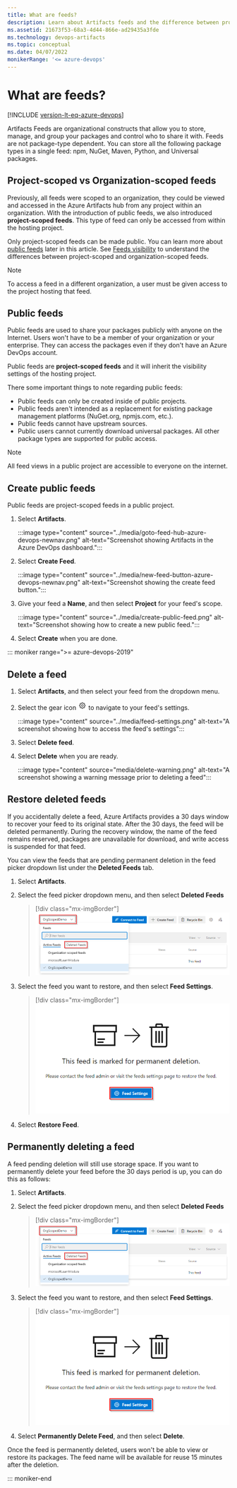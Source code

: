```yaml
---
title: What are feeds?
description: Learn about Artifacts feeds and the difference between project-scoped and organization-scoped feeds. Learn how to create, delete, and restore feeds. 
ms.assetid: 21673f53-68a3-4d44-866e-ad29435a3fde
ms.technology: devops-artifacts
ms.topic: conceptual
ms.date: 04/07/2022
monikerRange: '<= azure-devops'
---
```


# What are feeds?

[!INCLUDE [version-lt-eq-azure-devops](../../includes/version-lt-eq-azure-devops.md)]

Artifacts Feeds are organizational constructs that allow you to store, manage, and group your packages and control who to share it with. Feeds are not package-type dependent. You can store all the following package types in a single feed: npm, NuGet, Maven, Python, and Universal packages. 

## Project-scoped vs Organization-scoped feeds

Previously, all feeds were scoped to an organization, they could be viewed and accessed in the Azure Artifacts hub from any project within an organization. With the introduction of public feeds, we also introduced **project-scoped feeds**. This type of feed can only be accessed from within the hosting project. 

Only project-scoped feeds can be made public. You can learn more about [public feeds](#public-feeds) later in this article. See [Feeds visibility](../feeds/project-scoped-feeds.md) to understand the differences between project-scoped and organization-scoped feeds.

> [!NOTE]
> To access a feed in a different organization, a user must be given access to the project hosting that feed.

## Public feeds

Public feeds are used to share your packages publicly with anyone on the Internet. Users won't have to be a member of your organization or your enterprise. They can access the packages even if they don't have an Azure DevOps account. 

Public feeds are **project-scoped feeds** and it will inherit the visibility settings of the hosting project.

There some important things to note regarding public feeds:

* Public feeds can only be created inside of public projects.
* Public feeds aren't intended as a replacement for existing package management platforms (NuGet.org, npmjs.com, etc.).
* Public feeds cannot have upstream sources.
* Public users cannot currently download universal packages. All other package types are supported for public access.

> [!NOTE]
> All feed views in a public project are accessible to everyone on the internet.

## Create public feeds

Public feeds are project-scoped feeds in a public project.

1. Select **Artifacts**.

    :::image type="content" source="../media/goto-feed-hub-azure-devops-newnav.png" alt-text="Screenshot showing Artifacts in the Azure DevOps dashboard.":::

1. Select **Create Feed**.

    :::image type="content" source="../media/new-feed-button-azure-devops-newnav.png" alt-text="Screenshot showing the create feed button.":::

1. Give your feed a **Name**, and then select **Project** for your feed's scope.

    :::image type="content" source="../media/create-public-feed.png" alt-text="Screenshot showing how to create a new public feed.":::

1. Select **Create** when you are done.

::: moniker range=">= azure-devops-2019"

## Delete a feed

1. Select **Artifacts**, and then select your feed from the dropdown menu.

1. Select the gear icon ![gear icon](../../media/icons/gear-icon.png) to navigate to your feed's settings.

    :::image type="content" source="../media/feed-settings.png" alt-text="A screenshot showing how to access the feed's settings":::

1. Select **Delete feed**.

1. Select **Delete** when you are ready.

    :::image type="content" source="media/delete-warning.png" alt-text="A screenshot showing a warning message prior to deleting a feed":::

## Restore deleted feeds

If you accidentally delete a feed, Azure Artifacts provides a 30 days window to recover your feed to its original state. After the 30 days, the feed will be deleted permanently. During the recovery window, the name of the feed remains reserved, packages are unavailable for download, and write access is suspended for that feed.

You can view the feeds that are pending permanent deletion in the feed picker dropdown list under the **Deleted Feeds** tab.

1. Select **Artifacts**.

1. Select the feed picker dropdown menu, and then select **Deleted Feeds**

    > [!div class="mx-imgBorder"] 
    > ![Deleted feeds dropdown](media/deleted-feeds.png)

1. Select the feed you want to restore, and then select **Feed Settings**.

    > [!div class="mx-imgBorder"] 
    > ![Feed settings button](media/feed-settings-button.png)

1. Select **Restore Feed**.

## Permanently deleting a feed

A feed pending deletion will still use storage space. If you want to permanently delete your feed before the 30 days period is up, you can do this as follows:

1. Select **Artifacts**.

1. Select the feed picker dropdown menu, and then select **Deleted Feeds**

    > [!div class="mx-imgBorder"] 
    > ![Deleted feeds list](media/deleted-feeds.png)

1. Select the feed you want to restore, and then select **Feed Settings**.

    > [!div class="mx-imgBorder"] 
    > ![Feed settings](media/feed-settings-button.png)

1. Select **Permanently Delete Feed**, and then select **Delete**.

Once the feed is permanently deleted, users won't be able to view or restore its packages. The feed name will be available for reuse 15 minutes after the deletion.

::: moniker-end
